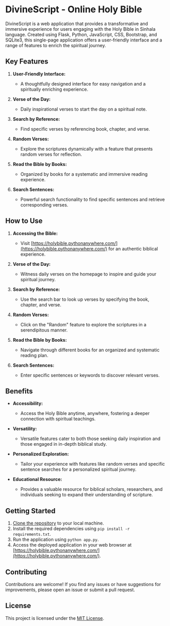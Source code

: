 # DivineScript - Online Holy Bible

DivineScript is a web application that provides a transformative and immersive experience for users engaging with the Holy Bible in Sinhala language. Created using Flask, Python, JavaScript, CSS, Bootstrap, and SQLite3, this single-page application offers a user-friendly interface and a range of features to enrich the spiritual journey.

## Key Features

1. **User-Friendly Interface:**
   - A thoughtfully designed interface for easy navigation and a spiritually enriching experience.

2. **Verse of the Day:**
   - Daily inspirational verses to start the day on a spiritual note.

3. **Search by Reference:**
   - Find specific verses by referencing book, chapter, and verse.

4. **Random Verses:**
   - Explore the scriptures dynamically with a feature that presents random verses for reflection.

5. **Read the Bible by Books:**
   - Organized by books for a systematic and immersive reading experience.

6. **Search Sentences:**
   - Powerful search functionality to find specific sentences and retrieve corresponding verses.

## How to Use

1. **Accessing the Bible:**
   - Visit [https://holybible.pythonanywhere.com/](https://holybible.pythonanywhere.com/) for an authentic biblical experience.

2. **Verse of the Day:**
   - Witness daily verses on the homepage to inspire and guide your spiritual journey.

3. **Search by Reference:**
   - Use the search bar to look up verses by specifying the book, chapter, and verse.

4. **Random Verses:**
   - Click on the "Random" feature to explore the scriptures in a serendipitous manner.

5. **Read the Bible by Books:**
   - Navigate through different books for an organized and systematic reading plan.

6. **Search Sentences:**
   - Enter specific sentences or keywords to discover relevant verses.

## Benefits

- **Accessibility:**
  - Access the Holy Bible anytime, anywhere, fostering a deeper connection with spiritual teachings.

- **Versatility:**
  - Versatile features cater to both those seeking daily inspiration and those engaged in in-depth biblical study.

- **Personalized Exploration:**
  - Tailor your experience with features like random verses and specific sentence searches for a personalized spiritual journey.

- **Educational Resource:**
  - Provides a valuable resource for biblical scholars, researchers, and individuals seeking to expand their understanding of scripture.

## Getting Started

1. [Clone the repository](https://github.com/claude-20/DivineScript---Online-Holy-Bible.git) to your local machine.
2. Install the required dependencies using `pip install -r requirements.txt`.
3. Run the application using `python app.py`.
4. Access the deployed application in your web browser at [https://holybible.pythonanywhere.com/](https://holybible.pythonanywhere.com/).

## Contributing

Contributions are welcome! If you find any issues or have suggestions for improvements, please open an issue or submit a pull request.

## License

This project is licensed under the [MIT License](LICENSE).



